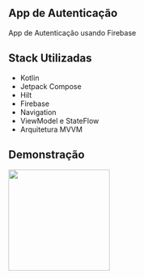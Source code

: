 ## App de Autenticação 
App de Autenticação usando Firebase 

## Stack Utilizadas
- Kotlin
- Jetpack Compose
- Hilt
- Firebase
- Navigation
- ViewModel e StateFlow
- Arquitetura MVVM

## Demonstração
<div style="display: flex; align-items: center; "> 
  <img src="https://github.com/user-attachments/assets/3b17744b-c086-4126-9b9b-cf0b3d865b68"  width="200px"/>
  <img src=""
<div/>
